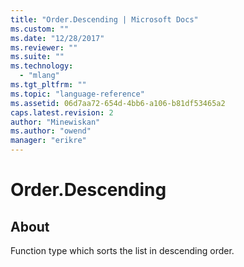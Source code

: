 ```yaml
---
title: "Order.Descending | Microsoft Docs"
ms.custom: ""
ms.date: "12/28/2017"
ms.reviewer: ""
ms.suite: ""
ms.technology: 
  - "mlang"
ms.tgt_pltfrm: ""
ms.topic: "language-reference"
ms.assetid: 06d7aa72-654d-4bb6-a106-b81df53465a2
caps.latest.revision: 2
author: "Minewiskan"
ms.author: "owend"
manager: "erikre"
---
```

# Order.Descending
## About
Function type which sorts the list in descending order.

